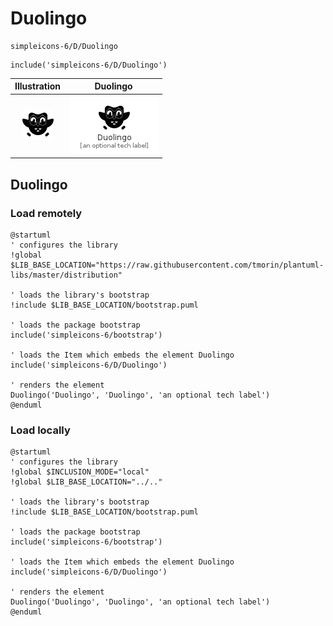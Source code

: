 # Duolingo


```text
simpleicons-6/D/Duolingo
```

```text
include('simpleicons-6/D/Duolingo')
```



| Illustration | Duolingo |
| :---: | :---: |
| ![illustration for Illustration](../../simpleicons-6/D/Duolingo.png) | ![illustration for Duolingo](../../simpleicons-6/D/Duolingo.Local.png) |




## Duolingo

### Load remotely
```plantuml
@startuml
' configures the library
!global $LIB_BASE_LOCATION="https://raw.githubusercontent.com/tmorin/plantuml-libs/master/distribution"

' loads the library's bootstrap
!include $LIB_BASE_LOCATION/bootstrap.puml

' loads the package bootstrap
include('simpleicons-6/bootstrap')

' loads the Item which embeds the element Duolingo
include('simpleicons-6/D/Duolingo')

' renders the element
Duolingo('Duolingo', 'Duolingo', 'an optional tech label')
@enduml
```

### Load locally
```plantuml
@startuml
' configures the library
!global $INCLUSION_MODE="local"
!global $LIB_BASE_LOCATION="../.."

' loads the library's bootstrap
!include $LIB_BASE_LOCATION/bootstrap.puml

' loads the package bootstrap
include('simpleicons-6/bootstrap')

' loads the Item which embeds the element Duolingo
include('simpleicons-6/D/Duolingo')

' renders the element
Duolingo('Duolingo', 'Duolingo', 'an optional tech label')
@enduml
```

